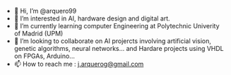 - 👋 Hi, I’m @arquero99
- 👀 I’m interested in AI, hardware design and digital art.
- 🌱 I’m currently learning computer Engineering at Polytechnic Univerity of Madrid (UPM)
- 💞️ I’m looking to collaborate on AI projercts involving artificial vision, genetic algorithms, neural networks... and Hardare projects using VHDL on FPGAs, Arduino...
- 📫 How to reach me : j.arquerog@gmail.com

<!---
arquero99/arquero99 is a ✨ special ✨ repository because its `README.md` (this file) appears on your GitHub profile.
You can click the Preview link to take a look at your changes.
--->
